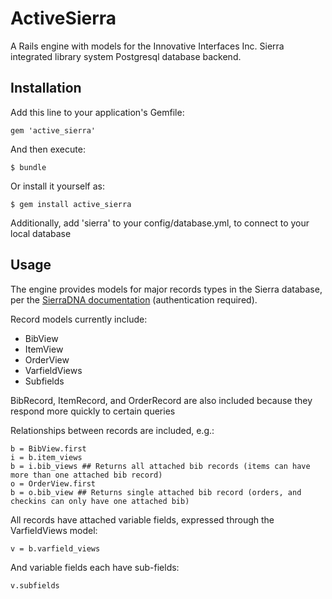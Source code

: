 # ActiveSierra

A Rails engine with models for the Innovative Interfaces Inc. Sierra integrated library system Postgresql database backend. 

## Installation

Add this line to your application's Gemfile:

    gem 'active_sierra'

And then execute:

    $ bundle

Or install it yourself as:

    $ gem install active_sierra

Additionally, add 'sierra' to your config/database.yml, to connect to your local database

## Usage

The engine provides models for major records types in the Sierra database, per the [SierraDNA documentation](http://techdocs.iii.com/sierradna/app) (authentication required).

Record models currently include:
- BibView
- ItemView
- OrderView
- VarfieldViews
- Subfields

BibRecord, ItemRecord, and OrderRecord are also included because they respond more quickly to certain queries

Relationships between records are included, e.g.:

    b = BibView.first
    i = b.item_views
    b = i.bib_views ## Returns all attached bib records (items can have more than one attached bib record)
    o = OrderView.first
    b = o.bib_view ## Returns single attached bib record (orders, and checkins can only have one attached bib)

All records have attached variable fields, expressed through the VarfieldViews model:

    v = b.varfield_views

And variable fields each have sub-fields:

    v.subfields
